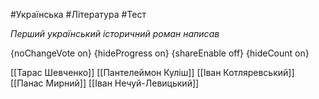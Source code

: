#Українська #Література #Тест

*Перший український історичний роман написав*

{noChangeVote on}
{hideProgress on}
{shareEnable off}
{hideCount on}

[[Тарас Шевченко]]
[[Пантелеймон Куліш]]
[[Іван Котляревський]]
[[Панас Мирний]]
[[Іван Нечуй-Левицький]]
